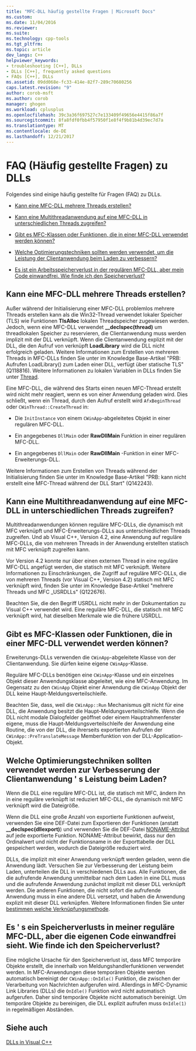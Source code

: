 ```yaml
---
title: "MFC-DLL häufig gestellte Fragen | Microsoft Docs"
ms.custom: 
ms.date: 11/04/2016
ms.reviewer: 
ms.suite: 
ms.technology: cpp-tools
ms.tgt_pltfrm: 
ms.topic: article
dev_langs: C++
helpviewer_keywords:
- troubleshooting [C++], DLLs
- DLLs [C++], frequently asked questions
- FAQs [C++], DLLs
ms.assetid: 09dd068e-fc33-414e-82f7-289c70680256
caps.latest.revision: "9"
author: corob-msft
ms.author: corob
manager: ghogen
ms.workload: cplusplus
ms.openlocfilehash: 39c3a36f697527c7e133409f49656e4415f86a7f
ms.sourcegitcommit: 8fa8fdf0fbb4f57950f1e8f4f9b81b4d39ec7d7a
ms.translationtype: MT
ms.contentlocale: de-DE
ms.lasthandoff: 12/21/2017
---
```

# <a name="dll-frequently-asked-questions"></a>FAQ (Häufig gestellte Fragen) zu DLLs  
  
Folgendes sind einige häufig gestellte für Fragen (FAQ) zu DLLs.  
    
-   [Kann eine MFC-DLL mehrere Threads erstellen?](#mfc_multithreaded_1)  

-   [Kann eine Multithreadanwendung auf eine MFC-DLL in unterschiedlichen Threads zugreifen?](#mfc_multithreaded_2)  
  
-   [Gibt es MFC-Klassen oder Funktionen, die in einer MFC-DLL verwendet werden können?](#mfc_prohibited_classes)  
  
-   [Welche Optimierungstechniken sollten werden verwendet, um die Leistung der Clientanwendung beim Laden zu verbessern?](#mfc_optimization)  
  
-   [Es ist ein Arbeitsspeicherverlust in der regulären MFC-DLL, aber mein Code einwandfrei. Wie finde ich den Speicherverlust?](#memory_leak)  

## <a name="mfc_multithreaded_1"></a>Kann eine MFC-DLL mehrere Threads erstellen?  
  
Außer während der Initialisierung einer MFC-DLL problemlos mehrere Threads erstellen kann als die Win32-Thread verwendet lokaler Speicher (TLS) wie Funktionen **TlsAlloc** lokalen Threadspeicher zugewiesen werden. Jedoch, wenn eine MFC-DLL verwendet **__declspec(thread)** um threadlokalen Speicher zu reservieren, die Clientanwendung muss werden implizit mit der DLL verknüpft. Wenn die Clientanwendung explizit mit der DLL, die den Aufruf von verknüpft **LoadLibrary** wird die DLL nicht erfolgreich geladen. Weitere Informationen zum Erstellen von mehreren Threads in MFC-DLLs finden Sie unter im Knowledge Base-Artikel "PRB: Aufrufen LoadLibrary() zum Laden einer DLL, verfügt über statische TLS" (Q118816). Weitere Informationen zu lokalen Variablen in DLLs finden Sie unter [Thread](../cpp/thread.md).
  
 Eine MFC-DLL, die während des Starts einen neuen MFC-Thread erstellt wird nicht mehr reagiert, wenn es von einer Anwendung geladen wird. Dies schließt, wenn ein Thread, durch den Aufruf erstellt wird `AfxBeginThread` oder `CWinThread::CreateThread` in:  
  
-   Die `InitInstance` von einem `CWinApp`-abgeleitetes Objekt in einer regulären MFC-DLL.  
  
-   Ein angegebenes `DllMain` oder **RawDllMain** Funktion in einer regulären MFC-DLL.  
  
-   Ein angegebenes `DllMain` oder **RawDllMain** -Funktion in einer MFC-Erweiterungs-DLL.  
  
 Weitere Informationen zum Erstellen von Threads während der Initialisierung finden Sie unter im Knowledge Base-Artikel "PRB: kann nicht erstellt eine MFC-Thread während der DLL Start" (Q142243).  
  
## <a name="mfc_multithreaded_2"></a>Kann eine Multithreadanwendung auf eine MFC-DLL in unterschiedlichen Threads zugreifen?
Multithreadanwendungen können reguläre MFC-DLLs, die dynamisch mit MFC verknüpft und MFC-Erweiterungs-DLLs aus unterschiedlichen Threads zugreifen. Und ab Visual C++, Version 4.2, eine Anwendung auf reguläre MFC-DLLs, die von mehreren Threads in der Anwendung erstellten statisch mit MFC verknüpft zugreifen kann.  
  
 Vor Version 4.2 konnte nur über einen externen Thread in eine reguläre MFC-DLL angefügt werden, die statisch mit MFC verknüpft. Weitere Informationen zu Einschränkungen, die Zugriff auf reguläre MFC-DLLs, die von mehreren Threads (vor Visual C++, Version 4.2) statisch mit MFC verknüpft wird, finden Sie unter im Knowledge Base-Artikel "mehrere Threads und MFC _USRDLLs" (Q122676).  
  
 Beachten Sie, die den Begriff USRDLL nicht mehr in der Dokumentation zu Visual C++ verwendet wird. Eine reguläre MFC-DLL, die statisch mit MFC verknüpft wird, hat dieselben Merkmale wie die frühere USRDLL.  


## <a name="mfc_prohibited_classes"></a>Gibt es MFC-Klassen oder Funktionen, die in einer MFC-DLL verwendet werden können?
Erweiterungs-DLLs verwenden die `CWinApp`-abgeleitete Klasse von der Clientanwendung. Sie dürfen keine eigene `CWinApp`-Klasse.  
  
Reguläre MFC-DLLs benötigen eine `CWinApp`-Klasse und ein einzelnes Objekt dieser Anwendungsklasse abgeleitet, wie eine MFC-Anwendung. Im Gegensatz zu den `CWinApp` Objekt einer Anwendung die `CWinApp` Objekt der DLL keine Haupt-Meldungsverteilschleife.  
  
 Beachten Sie, dass, weil die `CWinApp::Run` Mechanismus gilt nicht für eine DLL, die Anwendung besitzt die Haupt-Meldungsverteilschleife. Wenn die DLL nicht modale Dialogfelder geöffnet oder einem Hauptrahmenfenster eigene, muss die Haupt-Meldungsverteilschleife der Anwendung eine Routine, die von der DLL, die ihrerseits exportierten Aufrufen der `CWinApp::PreTranslateMessage` Memberfunktion von der DLL-Application-Objekt.  

## <a name="mfc_optimization"></a>Welche Optimierungstechniken sollten verwendet werden zur Verbesserung der Clientanwendung &#39; s Leistung beim Laden?
Wenn die DLL eine reguläre MFC-DLL ist, die statisch mit MFC, ändern ihn in eine reguläre verknüpft ist reduziert MFC-DLL, die dynamisch mit MFC verknüpft wird die Dateigröße.  
  
 Wenn die DLL eine große Anzahl von exportierte Funktionen aufweist, verwenden Sie eine DEF-Datei zum Exportieren der Funktionen (anstatt **__declspec(dllexport)**) und verwenden Sie die DEF-Datei [NONAME-Attribut](../build/exporting-functions-from-a-dll-by-ordinal-rather-than-by-name.md) auf jede exportierte Funktion. NONAME-Attribut bewirkt, dass nur den Ordinalwert und nicht der Funktionsname in der Exporttabelle der DLL gespeichert werden, wodurch die Dateigröße reduziert wird.  
  
 DLLs, die implizit mit einer Anwendung verknüpft werden geladen, wenn die Anwendung lädt. Versuchen Sie zur Verbesserung der Leistung beim Laden, unterteilen die DLL in verschiedenen DLLs aus. Alle Funktionen, die die aufrufende Anwendung unmittelbar nach dem Laden in eine DLL muss und die aufrufende Anwendung zunächst implizit mit dieser DLL verknüpft werden. Die anderen Funktionen, die nicht sofort die aufrufende Anwendung muss in eine andere DLL versetzt, und haben die Anwendung explizit mit dieser DLL verknüpfen. Weitere Informationen finden Sie unter [bestimmen welche Verknüpfungsmethode](../build/linking-an-executable-to-a-dll.md#determining-which-linking-method-to-use).  

## <a name="memory_leak"></a>Es &#39; s ein Speicherverlusts in meiner reguläre MFC-DLL, aber die eigenen Code einwandfrei sieht. Wie finde ich den Speicherverlust?  
  
Eine mögliche Ursache für den Speicherverlust ist, dass MFC temporäre Objekte erstellt, die innerhalb von Meldungshandlerfunktionen verwendet werden. In MFC-Anwendungen diese temporären Objekte werden automatisch bereinigt der `CWinApp::OnIdle()` Funktion, die zwischen der Verarbeitung von Nachrichten aufgerufen wird. Allerdings in MFC-Dynamic Link Libraries (DLLs) die `OnIdle()` Funktion wird nicht automatisch aufgerufen. Daher sind temporäre Objekte nicht automatisch bereinigt. Um temporäre Objekte zu bereinigen, die DLL explizit aufrufen muss `OnIdle(1)` in regelmäßigen Abständen.  
  
## <a name="see-also"></a>Siehe auch  
 [DLLs in Visual C++](../build/dlls-in-visual-cpp.md)